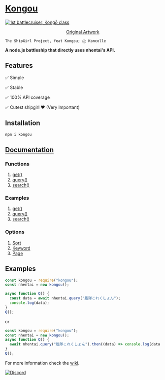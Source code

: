 # [**Kongou**](https://www.npmjs.com/package/kongou)

<a href="https://i.imgur.com/6geUHqy.png">
<img align=center title="1st battlecruiser, Kongō class" src="https://i.imgur.com/6geUHqy.png"/>
</a>

[<p align=center> Original Artwork](https://www.pixiv.net/en/artworks/83860230)

```;
The ShipGirl Project, feat Kongou; ⓒ Kancolle
```

**A node.js battleship that directly uses nhentai's API.**<br>



## Features

✅ Simple

✅ Stable

✅ 100% API coverage

✅ Cutest shipgirl ❤ (Very Important)

## Installation

```bash
npm i kongou
```


## [Documentation](https://github.com/cCurmudgeon/Kongou/wiki)

### Functions

1. [get()](https://github.com/cCurmudgeon/Kongou/wiki/Functions#getnumber)
2. [query()](https://github.com/cCurmudgeon/Kongou/wiki/Functions#querykeyword-sort-page)
3. [search()](https://github.com/cCurmudgeon/Kongou/wiki/Functions#searchkeyword)

### Examples

1. [get()](https://github.com/cCurmudgeon/Kongou/wiki/Examples#get)
2. [query()](https://github.com/cCurmudgeon/Kongou/wiki/Examples#query)
3. [search()](https://github.com/cCurmudgeon/Kongou/wiki/Examples#search)

### Options
 
1. [Sort](https://github.com/cCurmudgeon/Kongou/wiki/Options#sort)
2. [Keyword](https://github.com/cCurmudgeon/Kongou/wiki/Options#keyword)
3. [Page](https://github.com/cCurmudgeon/Kongou/wiki/Options#page)


## Examples

```js
const kongou = require("kongou");
const nhentai = new kongou();

async function Q() {
  const data = await nhentai.query("艦隊これくしょん");
  console.log(data);
}
Q();
```

or

```js
const kongou = require("kongou");
const nhentai = new kongou();
async function Q() {
  await nhentai.query("艦隊これくしょん").then((data) => console.log(data));
}
Q();
```

For more information check the [wiki](https://github.com/cCurmudgeon/Kongou/wiki).

[![Discord](https://img.shields.io/discord/698062395263942686?color=%235A71C3&label=Discord&logo=discord&logoColor=white)](https://discord.gg/ymuR2htTfy)
